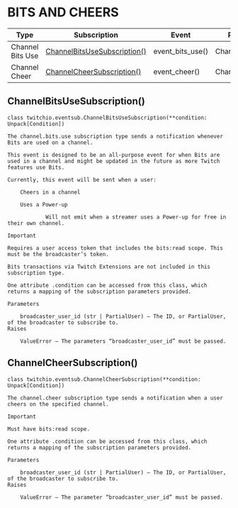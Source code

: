 # BITS AND CHEERS

| Type             | Subscription                                                | Event            | Payload        |
| ---------------- | ----------------------------------------------------------- | ---------------- | -------------- |
| Channel Bits Use | [ChannelBitsUseSubscription()](#channelbitsusesubscription) | event_bits_use() | ChannelBitsUse |
| Channel Cheer    | [ChannelCheerSubscription()](#channelcheersubscription)     | event_cheer()    | ChannelCheer   |

## ChannelBitsUseSubscription()

`class twitchio.eventsub.ChannelBitsUseSubscription(**condition: Unpack[Condition])`

    The channel.bits.use subscription type sends a notification whenever Bits are used on a channel.

    This event is designed to be an all-purpose event for when Bits are used in a channel and might be updated in the future as more Twitch features use Bits.

    Currently, this event will be sent when a user:

        Cheers in a channel

        Uses a Power-up

                Will not emit when a streamer uses a Power-up for free in their own channel.

    Important

    Requires a user access token that includes the bits:read scope. This must be the broadcaster’s token.

    Bits transactions via Twitch Extensions are not included in this subscription type.

    One attribute .condition can be accessed from this class, which returns a mapping of the subscription parameters provided.

    Parameters

        broadcaster_user_id (str | PartialUser) – The ID, or PartialUser, of the broadcaster to subscribe to.
    Raises

        ValueError – The parameters “broadcaster_user_id” must be passed.

## ChannelCheerSubscription()

`class twitchio.eventsub.ChannelCheerSubscription(**condition: Unpack[Condition])`

    The channel.cheer subscription type sends a notification when a user cheers on the specified channel.

    Important

    Must have bits:read scope.

    One attribute .condition can be accessed from this class, which returns a mapping of the subscription parameters provided.

    Parameters

        broadcaster_user_id (str | PartialUser) – The ID, or PartialUser, of the broadcaster to subscribe to.
    Raises

        ValueError – The parameter “broadcaster_user_id” must be passed.
